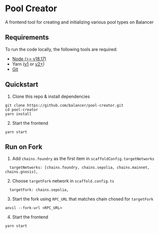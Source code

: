 # Pool Creator

A frontend tool for creating and initializing various pool types on Balancer

## Requirements

To run the code locally, the following tools are required:

- [Node (>= v18.17)](https://nodejs.org/en/download/)
- Yarn ([v1](https://classic.yarnpkg.com/en/docs/install/) or [v2+](https://yarnpkg.com/getting-started/install))
- [Git](https://git-scm.com/downloads)

## Quickstart

1. Clone this repo & install dependencies

```
git clone https://github.com/balancer/pool-creator.git
cd pool-creator
yarn install
```

2. Start the frontend

```
yarn start
```

## Run on Fork

1. Add `chains.foundry` as the first item in `scaffoldConfig.targetNetworks`

```
  targetNetworks: [chains.foundry, chains.sepolia, chains.mainnet, chains.gnosis],
```

2. Choose `targetFork` network in `scaffold.config.ts`

```
  targetFork: chains.sepolia,
```

3. Start the fork using `RPC_URL` that matches chain chosed for `targetFork`

```
anvil --fork-url <RPC_URL>
```

4. Start the frontend

```
yarn start
```
